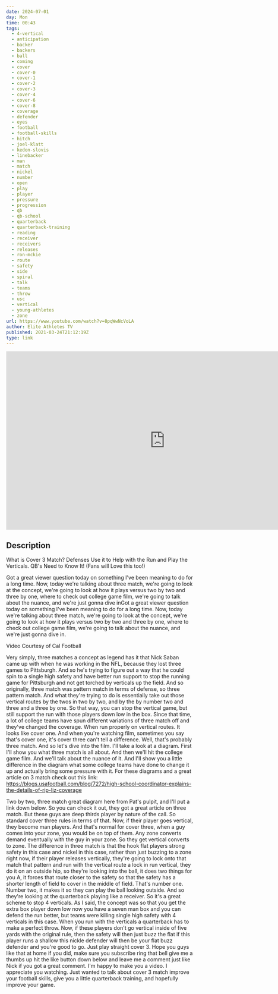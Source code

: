 ```yaml
---
date: 2024-07-01
day: Mon
time: 00:43
tags:
  - 4-vertical
  - anticipation
  - backer
  - backers
  - ball
  - coming
  - cover
  - cover-0
  - cover-1
  - cover-2
  - cover-3
  - cover-4
  - cover-6
  - cover-8
  - coverage
  - defender
  - eyes
  - football
  - football-skills
  - hitch
  - joel-klatt
  - kedon-slovis
  - linebacker
  - man
  - match
  - nickel
  - number
  - open
  - play
  - player
  - pressure
  - progression
  - qb
  - qb-school
  - quarterback
  - quarterback-training
  - reading
  - receiver
  - receivers
  - releases
  - ron-mckie
  - route
  - safety
  - side
  - spiral
  - talk
  - teams
  - throw
  - usc
  - vertical
  - young-athletes
  - zone
url: https://www.youtube.com/watch?v=8pqWwNcVoLA
author: Elite Athletes TV
published: 2021-03-24T21:12:19Z
type: link
---
```


<iframe width="854" height="480" src="https://www.youtube.com/embed/8pqWwNcVoLA" frameborder="0" allowfullscreen></iframe>

## Description
What is Cover 3 Match?  Defenses Use it  to Help with the Run and Play the Verticals.  QB's Need to Know It! (Fans will Love this too!)



Got a great viewer question today on something I've been meaning to do for a long time. Now, today we're talking about three match, we're going to look at the concept, we're going to look at how it plays versus two by two and three by one, where to check out college game film, we're going to talk about the nuance, and we're just gonna dive inGot a great viewer question today on something I've been meaning to do for a long time. Now, today we're talking about three match, we're going to look at the concept, we're going to look at how it plays versus two by two and three by one, where to check out college game film, we're going to talk about the nuance, and we're just gonna dive in.



Video Courtesy of Cal Football


Very simply, three matches a concept as legend has it that Nick Saban came up with when he was working in the NFL, because they lost three games to Pittsburgh. And so he's trying to figure out a way that he could  spin to a single high safety and have better run support to stop the running game for Pittsburgh and not get torched by verticals up the field. And so originally, three match was pattern match in terms of defense, so three pattern match. And what they're trying to do is essentially take out those vertical routes by the twos in two by two, and by the by number two and three and a three by one. So that way, you can stop the vertical game, but still support the run with those players down low in the box. Since that time, a lot of college teams have spun different variations of three match off and they've changed the coverage. When run properly on vertical routes. It looks like cover one. And when you're watching film, sometimes you say that's cover one, it's cover three can't tell a difference. Well, that's probably three match. And so let's dive into the film. I'll take a look at a diagram. First I'll show you what three match is all about. And then we'll hit the college game film. And we'll talk about the nuance of it. And I'll show you a little difference in the diagram what some college teams have done to change it up and actually bring some pressure with it.
For these diagrams and a great article on 3 match check out this link:
https://blogs.usafootball.com/blog/7272/high-school-coordinator-explains-the-details-of-rip-liz-coverage


Two by two, three match great diagram here from Pat's pulpit, and I'll put a link down below. So you can check it out, they got a great article on three match. But these guys are deep thirds player by nature of the call. So standard cover three rules in terms of that. Now, if their player goes vertical, they become man players. And that's normal for cover three, when a guy comes into your zone, you would be on top of them. Any zone converts demand eventually with the guy in your zone. So they get vertical converts to zone. The difference in three match is that the hook flat players strong safety in this case and nickel in this case, rather than just buzzing to a zone right now, if their player releases vertically, they're going to lock onto that match that pattern and run with the vertical route a lock in run vertical, they do it on an outside hip, so they're looking into the ball, it does two things for you A, it forces that route closer to the safety so that the safety has a shorter length of field to cover in the middle of field. That's number one. Number two, it makes it so they can play the ball looking outside. And so they're looking at the quarterback playing like a receiver. So it's a great scheme to stop 4 verticals. As I said, the concept was so that you get the extra box player down low now you have a seven man box and you can defend the run better, but teams were killing single high safety with 4 verticals in this case. When you run with the verticals a quarterback has to make a perfect throw. Now, if these players don't go vertical inside of five yards with the original rule, then the safety will then just buzz the flat if this player runs a shallow this nickle defender will then be your flat buzz defender and you're good to go. Just play straight cover 3.
Hope you guys like that at home if you did, make sure you subscribe ring that bell give me a thumbs up hit the like button down below and leave me a comment just like Nick if you got a great comment. I'm happy to make you a video. I appreciate you watching. Just wanted to talk about cover 3 match improve your football skills, give you a little quarterback training, and hopefully improve your game.